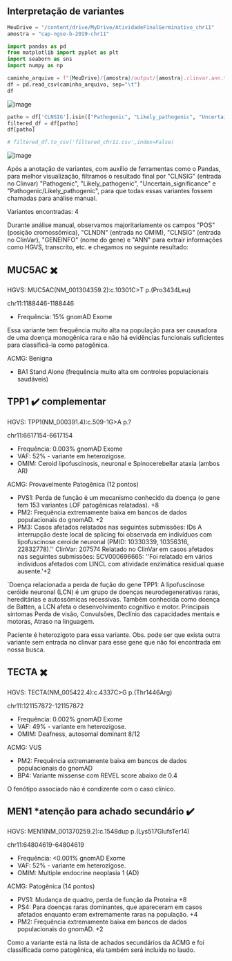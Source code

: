## Interpretação de variantes

```python
MeuDrive = "/content/drive/MyDrive/AtividadeFinalGerminativo_chr11"
amostra = "cap-ngse-b-2019-chr11"

import pandas as pd
from matplotlib import pyplot as plt
import seaborn as sns
import numpy as np

caminho_arquivo = f"{MeuDrive}/{amostra}/output/{amostra}.clinvar.ann.txt"
df = pd.read_csv(caminho_arquivo, sep="\t")
df
```

![image](https://github.com/user-attachments/assets/cc10d674-98ba-4dde-a0a4-3b2fb60a3a72)



```python
patho = df['CLNSIG'].isin(["Pathogenic", "Likely_pathogenic", "Uncertain_significance", "Pathogenic/Likely_pathogenic"])
filtered_df = df[patho]
df[patho]

# filtered_df.to_csv('filtered_chr11.csv',index=False)
```
![image](https://github.com/user-attachments/assets/a2352455-f3cf-4d78-8ed6-9f7a5500753b)

Após a anotação de variantes, com auxílio de ferramentas como o Pandas, para melhor visualização, filtramos o resultado final por "CLNSIG" (entrada no Clinvar) "Pathogenic", "Likely_pathogenic", "Uncertain_significance" e "Pathogenic/Likely_pathogenic", para que todas essas variantes fossem chamadas para análise manual. 

Variantes encontradas: 4

Durante análise manual, observamos majoritariamente os campos "POS" (posição cromossômica), "CLNDN" (entrada no OMIM), "CLNSIG" (entrada no ClinVar), "GENEINFO" (nome do gene) e "ANN" para extrair informações como HGVS, transcrito, etc. e chegamos no seguinte resultado:

## MUC5AC ✖️

HGVS: MUC5AC(NM_001304359.2):c.10301C>T
p.(Pro3434Leu)

chr11:1188446-1188446

- Frequência: 15% gnomAD Exome

Essa variante tem frequência muito alta na população para ser causadora de uma doença monogênica rara e não há evidências funcionais suficientes para classificá-la como patogênica.

ACMG: Benigna
- BA1 Stand Alone (frequência muito alta em controles populacionais saudáveis)

## TPP1 ✔️ complementar

HGVS: TPP1(NM_000391.4):c.509-1G>A
p.?

chr11:6617154-6617154

- Frequência: 0.003% gnomAD Exome
- VAF: 52% - variante em heterozigose.
- OMIM: Ceroid lipofuscinosis, neuronal e Spinocerebellar ataxia (ambos AR)

ACMG: Provavelmente Patogênica (12 pontos)
- PVS1: Perda de função é um mecanismo conhecido da doença (o gene tem 153 variantes LOF patogênicas relatadas). +8
- PM2: Frequência extremamente baixa em bancos de dados populacionais do gnomAD. +2
- PM3: Casos afetados relatados nas seguintes submissões: IDs A interrupção deste local de splicing foi observada em indivíduos com lipofuscinose ceroide neuronal (PMID: 10330339, 10356316, 22832778).'' ClinVar: 207574 Relatado no ClinVar em casos afetados nas seguintes submissões: SCV000696665: ''Foi relatado em vários indivíduos afetados com LINCL com atividade enzimática residual quase ausente.'+2

`Doença relacionada a perda de fução do gene TPP1: A lipofuscinose ceróide neuronal (LCN) é um grupo de doenças neurodegenerativas raras, hereditárias e autossômicas recessivas. Também conhecida como doença de Batten, a LCN afeta o desenvolvimento cognitivo e motor. Principais sintomas Perda de visão, Convulsões, Declínio das capacidades mentais e motoras, Atraso na linguagem.

Paciente é heterozigoto para essa variante. Obs. pode ser que exista outra variante sem entrada no clinvar para esse gene que não foi encontrada em nossa busca.

## TECTA ✖️

HGVS: TECTA(NM_005422.4):c.4337C>G
p.(Thr1446Arg)

chr11:121157872-121157872

- Frequência: 0.002% gnomAD Exome
- VAF: 49% - variante em heterozigose.
- OMIM: Deafness, autosomal dominant 8/12

ACMG: VUS
- PM2: Frequência extremamente baixa em bancos de dados populacionais do gnomAD
- BP4: Variante missense com REVEL score abaixo de 0.4

O fenótipo associado não é condizente com o caso clínico.

## MEN1 *atenção para achado secundário ✔️

HGVS: MEN1(NM_001370259.2):c.1548dup
p.(Lys517GlufsTer14)

chr11:64804619-64804619

- Frequência: <0.001% gnomAD Exome
- VAF: 52% - variante em heterozigose.
- OMIM: Multiple endocrine neoplasia 1 (AD)

ACMG: Patogênica (14 pontos)
- PVS1: Mudança de quadro, perda de função da Proteina +8
- PS4: Para doenças raras dominantes, que apareceram em casos afetados enquanto eram extremamente raras na população. +4
- PM2: Frequência extremamente baixa em bancos de dados populacionais do gnomAD. +2

Como a variante está na lista de achados secundários da ACMG e foi classificada como patogênica, ela também será incluída no laudo.
